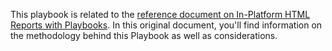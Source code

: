 This playbook is related to the [reference document on In-Platform HTML Reports with Playbooks](https://threatconnect-techpartners.atlassian.net/wiki/spaces/DP/pages/250150927/References+-+In-Platform+HTML+Reports+with+Playbooks). In this original document, you'll find information on the methodology behind this Playbook as well as considerations.